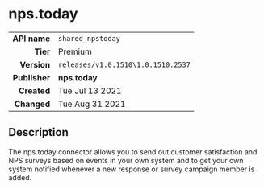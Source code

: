# nps.today
| | |
|-:|-|
|**API name**|`shared_npstoday`|
|**Tier**|Premium|
|**Version**|`releases/v1.0.1510\1.0.1510.2537`|
|**Publisher**|**nps.today**|
|**Created**|Tue Jul 13 2021|
|**Changed**|Tue Aug 31 2021|

## Description
The nps.today connector allows you to send out customer satisfaction and NPS surveys based on events in your own system and to get your own system notified whenever a new response or survey campaign member is added.
